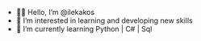 - 🤙🏽 Hello, I’m @ilekakos
- 🏹 I’m interested in learning and developing new skills
- 🐍 I’m currently learning Python | C# | Sql
<!---
ilekakos/ilekakos is a ✨ special ✨ repository because its `README.md` (this file) appears on your GitHub profile.
You can click the Preview link to take a look at your changes.
--->

